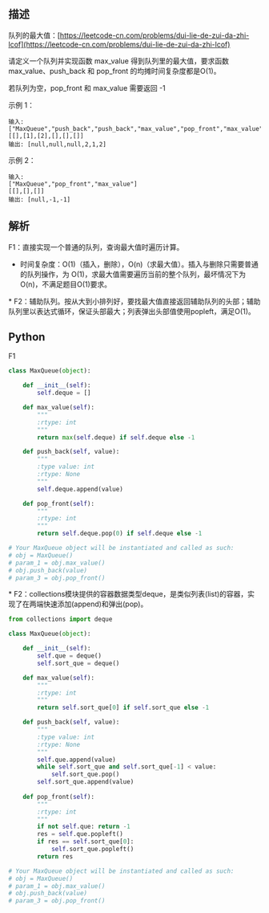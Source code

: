 ## 描述

队列的最大值：[https://leetcode-cn.com/problems/dui-lie-de-zui-da-zhi-lcof](https://leetcode-cn.com/problems/dui-lie-de-zui-da-zhi-lcof)

请定义一个队列并实现函数 max_value 得到队列里的最大值，要求函数max_value、push_back 和 pop_front 的均摊时间复杂度都是O(1)。

若队列为空，pop_front 和 max_value 需要返回 -1

示例 1：

```
输入: 
["MaxQueue","push_back","push_back","max_value","pop_front","max_value"]
[[],[1],[2],[],[],[]]
输出: [null,null,null,2,1,2]
```

示例 2：

```
输入: 
["MaxQueue","pop_front","max_value"]
[[],[],[]]
输出: [null,-1,-1]
```

## 解析

F1：直接实现一个普通的队列，查询最大值时遍历计算。

- 时间复杂度：O(1)（插入，删除），O(n)（求最大值）。插入与删除只需要普通的队列操作，为 O(1)，求最大值需要遍历当前的整个队列，最坏情况下为 O(n)，不满足题目O(1)要求。

\* F2：辅助队列。按从大到小排列好，要找最大值直接返回辅助队列的头部；辅助队列里以表达式循环，保证头部最大；列表弹出头部值使用popleft，满足O(1)。

## Python

F1

```python
class MaxQueue(object):

    def __init__(self):
        self.deque = []

    def max_value(self):
        """
        :rtype: int
        """
        return max(self.deque) if self.deque else -1

    def push_back(self, value):
        """
        :type value: int
        :rtype: None
        """
        self.deque.append(value)

    def pop_front(self):
        """
        :rtype: int
        """
        return self.deque.pop(0) if self.deque else -1

# Your MaxQueue object will be instantiated and called as such:
# obj = MaxQueue()
# param_1 = obj.max_value()
# obj.push_back(value)
# param_3 = obj.pop_front()
```

\* F2：collections模块提供的容器数据类型deque，是类似列表(list)的容器，实现了在两端快速添加(append)和弹出(pop)。

```python
from collections import deque

class MaxQueue(object):

    def __init__(self):
        self.que = deque()
        self.sort_que = deque()   

    def max_value(self):
        """
        :rtype: int
        """
        return self.sort_que[0] if self.sort_que else -1   

    def push_back(self, value):
        """
        :type value: int
        :rtype: None
        """
        self.que.append(value)
        while self.sort_que and self.sort_que[-1] < value:
            self.sort_que.pop()
        self.sort_que.append(value)
        
    def pop_front(self):
        """
        :rtype: int
        """
        if not self.que: return -1
        res = self.que.popleft()
        if res == self.sort_que[0]:
            self.sort_que.popleft()
        return res

# Your MaxQueue object will be instantiated and called as such:
# obj = MaxQueue()
# param_1 = obj.max_value()
# obj.push_back(value)
# param_3 = obj.pop_front()
```

